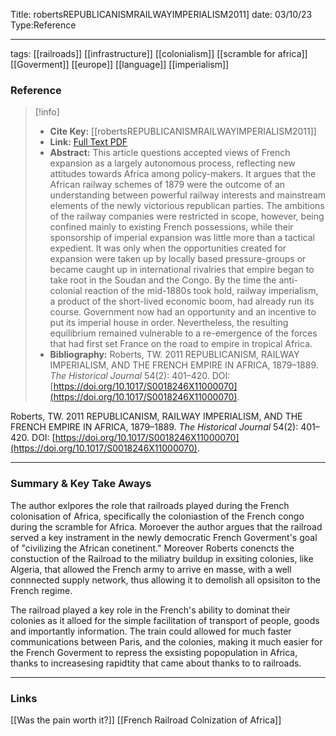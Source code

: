 
Title: robertsREPUBLICANISMRAILWAYIMPERIALISM2011]
date: 03/10/23
Type:Reference

---




tags: [[railroads]] [[infrastructure]] [[colonialism]] [[scramble for africa]] [[Goverment]] [[europe]] [[language]] [[imperialism]] 

### Reference 

> [!info]
> - **Cite Key:** [[robertsREPUBLICANISMRAILWAYIMPERIALISM2011]]
> - **Link:** [Full Text PDF](file:///Users/kennedyelson/Zotero/storage/JS3FUZB8/Roberts%20-%202011%20-%20REPUBLICANISM,%20RAILWAY%20IMPERIALISM,%20AND%20THE%20FRENCH.pdf)
> - **Abstract:** This article questions accepted views of French expansion as a largely autonomous process, reflecting new attitudes towards Africa among policy-makers. It argues that the African railway schemes of 1879 were the outcome of an understanding between powerful railway interests and mainstream elements of the newly victorious republican parties. The ambitions of the railway companies were restricted in scope, however, being confined mainly to existing French possessions, while their sponsorship of imperial expansion was little more than a tactical expedient. It was only when the opportunities created for expansion were taken up by locally based pressure-groups or became caught up in international rivalries that empire began to take root in the Soudan and the Congo. By the time the anti-colonial reaction of the mid-1880s took hold, railway imperialism, a product of the short-lived economic boom, had already run its course. Government now had an opportunity and an incentive to put its imperial house in order. Nevertheless, the resulting equilibrium remained vulnerable to a re-emergence of the forces that had first set France on the road to empire in tropical Africa.
> - **Bibliography:** Roberts, TW. 2011 REPUBLICANISM, RAILWAY IMPERIALISM, AND THE FRENCH EMPIRE IN AFRICA, 1879–1889. _The Historical Journal_ 54(2): 401–420. DOI: [https://doi.org/10.1017/S0018246X11000070](https://doi.org/10.1017/S0018246X11000070).

Roberts, TW. 2011 REPUBLICANISM, RAILWAY IMPERIALISM, AND THE FRENCH EMPIRE IN AFRICA, 1879–1889. _The Historical Journal_ 54(2): 401–420. DOI: [https://doi.org/10.1017/S0018246X11000070](https://doi.org/10.1017/S0018246X11000070).


---

### Summary & Key Take Aways

The author exlpores the role that railroads played during the French colonisation of Africa, specifically the coloniastion of the French congo during the scramble for Africa. Moroever the author argues that the railroad served a key instrament in the newly democratic French Goverment's goal of "civilizing the African conetinent." Moreover Roberts conencts the constuction of the Railroad to the miliatry buildup in exsiting colonies, like Algeria, that allowed the French army to arrive en masse, with a well connnected supply network, thus allowing it to demolish all opsisiton to the French regime. 

The railroad played a key role in the French's ability to dominat their colonies as it alloed for the simple facilitation of transport of people, goods and importantly information. The train could allowed for much faster communications between Paris, and the colonies, making it much easier for the French Goverment to repress the exsisting popopulation in Africa, thanks to increasesing rapidtity that came about thanks to to railroads.

--- 

### Links
[[Was the pain worth it?]]
[[French Railroad Colnization of Africa]]